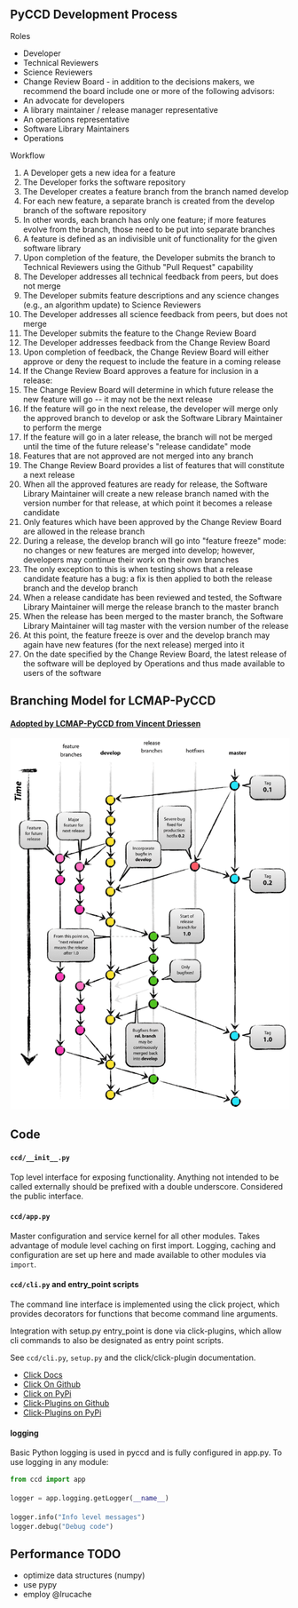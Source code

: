 ## PyCCD Development Process
Roles

* Developer
* Technical Reviewers
* Science Reviewers
* Change Review Board - in addition to the decisions makers, we recommend the board include one or more of the following advisors:
* An advocate for developers
* A library maintainer / release manager representative
* An operations representative
* Software Library Maintainers
* Operations

Workflow

1. A Developer gets a new idea for a feature
2. The Developer forks the software repository
3. The Developer creates a feature branch from the branch named develop
  1. For each new feature, a separate branch is created from the develop branch of the software repository
  2. In other words, each branch has only one feature; if more features evolve from the branch, those need to be put into separate branches
  3. A feature is defined as an indivisible unit of functionality for the given software library
4. Upon completion of the feature, the Developer submits the branch to Technical Reviewers using the Github "Pull Request" capability
5. The Developer addresses all technical feedback from peers, but does not merge
6. The Developer submits feature descriptions and any science changes (e.g., an algorithm update) to Science Reviewers
7. The Developer addresses all science feedback from peers, but does not merge
8. The Developer submits the feature to the Change Review Board
9. The Developer addresses feedback from the Change Review Board
10. Upon completion of feedback, the  Change Review Board will either approve or deny the request to include the feature in a coming release
11. If the Change Review Board approves a feature for inclusion in a release:
  1. The Change Review Board will determine in which future release the new feature will go -- it may not be the next release
  2. If the feature will go in the next release, the developer will merge only the approved branch to develop or ask the Software Library Maintainer to perform the merge
  3. If the feature will go in a later release, the branch will not be merged until the time of the future release's "release candidate" mode
  4. Features that are not approved are not merged into any branch
12. The Change Review Board provides a list of features that will constitute a next release
13. When all the approved features are ready for release, the Software Library Maintainer will create a new release branch named with the version number for that release, at which point it becomes a release candidate
  1. Only features which have been approved by the Change Review Board are allowed in the release branch
  2. During a release, the develop branch will go into "feature freeze" mode: no changes or new features are merged into develop; however, developers may continue their work on their own branches
  3. The only exception to this is when testing shows that a release candidate feature has a bug: a fix is then applied to both the release branch and the develop branch
14. When a release candidate has been reviewed and tested, the Software Library Maintainer will merge the release branch to the master branch
15. When the release has been merged to the master branch, the Software Library Maintainer will tag master with the version number of the release
16. At this point, the feature freeze is over and the develop branch may again have new features (for the next release) merged into it
17. On the date specified by the Change Review Board, the latest release of the software will be deployed by Operations and thus made available to users of the software

## Branching Model for LCMAP-PyCCD
#### [Adopted by LCMAP-PyCCD from Vincent Driessen](https://datasift.github.io/gitflow/IntroducingGitFlow.html)
![lcmap-pyccd git branching model](./git-model.png?raw=true "LCMAP-PyCCD Branching Model")

## Code
#### ```ccd/__init__.py```
Top level interface for exposing functionality.  Anything not intended to be called externally should be prefixed with a double underscore.  Considered the public interface.

#### ```ccd/app.py```
Master configuration and service kernel for all other modules.  Takes advantage of module level caching on first import.  Logging, caching and configuration are set up here and made available to other modules via ```import```.

#### ```ccd/cli.py``` and entry_point scripts
The command line interface is implemented using the click project, which
provides decorators for functions that become command line arguments.

Integration with setup.py entry_point is done via click-plugins, which allow
cli commands to also be designated as entry point scripts.

See ```ccd/cli.py```, ```setup.py``` and the click/click-plugin documentation.

* [Click Docs](http://click.pocoo.org/5/)
* [Click On Github](https://github.com/pallets/click)
* [Click on PyPi](https://pypi.python.org/pypi/click)
* [Click-Plugins on Github](https://github.com/click-contrib/click-plugins)
* [Click-Plugins on PyPi](https://pypi.python.org/pypi/click-plugins)


#### logging
Basic Python logging is used in pyccd and is fully configured in app.py. To use logging in any module:

```python
from ccd import app

logger = app.logging.getLogger(__name__)

logger.info("Info level messages")
logger.debug("Debug code")
```

## Performance TODO
* optimize data structures (numpy)
* use pypy
* employ @lrucache
